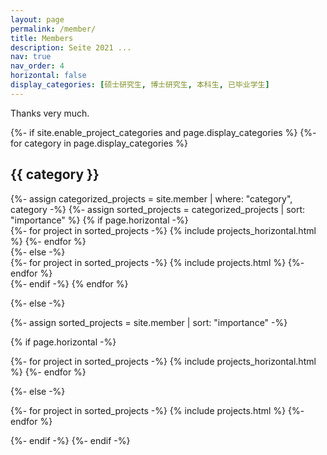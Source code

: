```yaml
---
layout: page
permalink: /member/
title: Members
description: Seite 2021 ...
nav: true
nav_order: 4
horizontal: false
display_categories: [硕士研究生, 博士研究生, 本科生, 已毕业学生]
---
```


Thanks very much.

<!-- pages/members.md -->

<div class="projects">
{%- if site.enable_project_categories and page.display_categories %}
  <!-- Display categorized projects -->
  {%- for category in page.display_categories %}
  <h2 class="category">{{ category }}</h2>
  {%- assign categorized_projects = site.member | where: "category", category -%}
  {%- assign sorted_projects = categorized_projects | sort: "importance" %}
  <!-- Generate cards for each project -->
  {% if page.horizontal -%}
  <div class="container">
    <div class="row row-cols-2">
    {%- for project in sorted_projects -%}
      {% include projects_horizontal.html %}
    {%- endfor %}
    </div>
  </div>
  {%- else -%}
  <div class="grid">
    {%- for project in sorted_projects -%}
      {% include projects.html %}
    {%- endfor %}
  </div>
  {%- endif -%}
  {% endfor %}


{%- else -%}
<!-- Display projects without categories -->
  {%- assign sorted_projects = site.member | sort: "importance" -%}
  <!-- Generate cards for each project -->
  {% if page.horizontal -%}

  <div class="container">
    <div class="row row-cols-2">
    {%- for project in sorted_projects -%}
      {% include projects_horizontal.html %}
    {%- endfor %}
    </div>
  </div>


  {%- else -%}

  <div class="grid">
    {%- for project in sorted_projects -%}
      {% include projects.html %}
    {%- endfor %}
  </div>

  {%- endif -%}
{%- endif -%}
</div>
